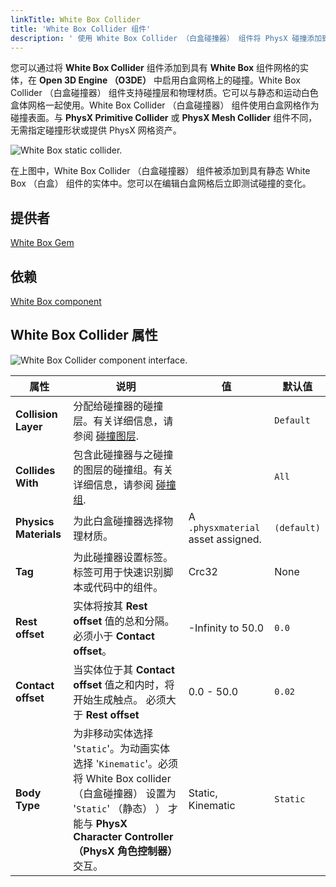 ```yaml
---
linkTitle: White Box Collider
title: 'White Box Collider 组件'
description: ' 使用 White Box Collider （白盒碰撞器） 组件将 PhysX 碰撞添加到 Open 3D Engine （O3DE） 中的白盒网格。 '
---
```





您可以通过将 **White Box Collider** 组件添加到具有 **White Box** 组件网格的实体，在 **Open 3D Engine （O3DE）** 中启用白盒网格上的碰撞。White Box Collider （白盒碰撞器） 组件支持碰撞层和物理材质。它可以与静态和运动白色盒体网格一起使用。White Box Collider （白盒碰撞器） 组件使用白盒网格作为碰撞表面。与 **PhysX Primitive Collider** 或 **PhysX Mesh Collider** 组件不同，无需指定碰撞形状或提供 PhysX 网格资产。

![White Box static collider.](/images/user-guide/components/reference/shape/white-box-collider-A.gif)

在上图中，White Box Collider （白盒碰撞器） 组件被添加到具有静态 White Box （白盒） 组件的实体中。您可以在编辑白盒网格后立即测试碰撞的变化。

## 提供者

[White Box Gem](/docs/user-guide/gems/reference/design/white-box)

## 依赖

[White Box component](./white-box)

## White Box Collider 属性 

![White Box Collider component interface.](/images/user-guide/components/reference/shape/white-box-collider-component-ui-01.png)

| 属性 | 说明 | 值 | 默认值 |
|-|-|-|-|
| **Collision Layer** | 分配给碰撞器的碰撞层。有关详细信息，请参阅 [碰撞图层](/docs/user-guide/interactivity/physics/nvidia-physx/configuring/configuration-collision-layers/). || `Default` |
| **Collides With** | 包含此碰撞器与之碰撞的图层的碰撞组。有关详细信息，请参阅 [碰撞组](/docs/user-guide/interactivity/physics/nvidia-physx/configuring/configuration-collision-groups/). || `All` |
| **Physics Materials** | 为此白盒碰撞器选择物理材质。 | A `.physxmaterial` asset assigned. | `(default)` |
| **Tag** | 为此碰撞器设置标签。标签可用于快速识别脚本或代码中的组件。 | Crc32 | None |
| **Rest offset** | 实体将按其 **Rest offset** 值的总和分隔。必须小于 **Contact offset**。 | -Infinity to 50.0 | `0.0` |
| **Contact offset** | 当实体位于其 **Contact offset** 值之和内时，将开始生成触点。 必须大于 **Rest offset** | 0.0 - 50.0 | `0.02` |
  | **Body Type** | 为非移动实体选择 '`Static`'。为动画实体选择 '`Kinematic`'。必须将 White Box collider （白盒碰撞器） 设置为 '`Static`' （静态） ） 才能与 **PhysX Character Controller （PhysX 角色控制器）** 交互。 | Static, Kinematic | `Static` |
